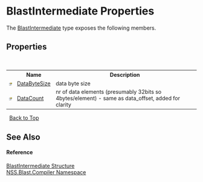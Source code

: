 # BlastIntermediate Properties
 

The <a href="32900304-967e-b7b4-7743-8a10dd78931b">BlastIntermediate</a> type exposes the following members.


## Properties
&nbsp;<table><tr><th></th><th>Name</th><th>Description</th></tr><tr><td>![Public property](media/pubproperty.gif "Public property")</td><td><a href="8bf8e94c-1d3f-5b52-774d-76841dcb69ff">DataByteSize</a></td><td>
data byte size</td></tr><tr><td>![Public property](media/pubproperty.gif "Public property")</td><td><a href="de4bd4ac-a80f-63f2-a2a4-2e73fdb45d83">DataCount</a></td><td>
nr of data elements (presumably 32bits so 4bytes/element) - same as data_offset, added for clarity</td></tr></table>&nbsp;
<a href="#blastintermediate-properties">Back to Top</a>

## See Also


#### Reference
<a href="32900304-967e-b7b4-7743-8a10dd78931b">BlastIntermediate Structure</a><br /><a href="26a25caa-f50b-92ad-f15c-dbb9db1493ae">NSS.Blast.Compiler Namespace</a><br />